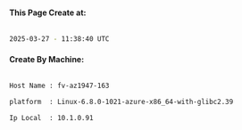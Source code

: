 
   
#### This Page Create at:

```bash

2025-03-27 - 11:38:40 UTC

```

#### Create By Machine:

```bash

Host Name : fv-az1947-163

platform  : Linux-6.8.0-1021-azure-x86_64-with-glibc2.39

Ip Local  : 10.1.0.91

```

